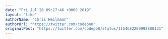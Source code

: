 ```yaml
---
date: "Fri Jul 26 09:17:46 +0000 2019"
layout: "like"
authorName: "Chris Heilmann"
authorUrl: "https://twitter.com/codepo8"
originalPost: "https://twitter.com/codepo8/status/1154682209992880131"
---
```

